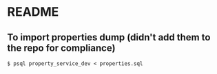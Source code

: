 # README

## To import properties dump (didn't add them to the repo for compliance)
```
$ psql property_service_dev < properties.sql
```

